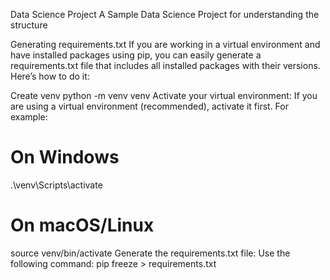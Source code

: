 Data Science Project
A Sample Data Science Project for understanding the structure

Generating requirements.txt
If you are working in a virtual environment and have installed packages using pip, you can easily generate a requirements.txt file that includes all installed packages with their versions. Here’s how to do it:

Create venv python -m venv venv
Activate your virtual environment: If you are using a virtual environment (recommended), activate it first. For example:
# On Windows
.\venv\Scripts\activate

# On macOS/Linux
source venv/bin/activate
Generate the requirements.txt file: Use the following command:
pip freeze > requirements.txt
